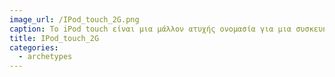 ```yaml
---
image_url: /IPod_touch_2G.png
caption: Το iPod touch είναι μια μάλλον ατυχής ονομασία για μια συσκευή που πλησιάζει ένα πλήρες iPhone αφού διαθέτει πολυαπτική διεπαφή, ασύρματη σύνδεση στο δίκτυο και δυνατότητα λήψης (download) νέων εφαρμογών. Του λείπει μόνο η δυνατότητα τηλεφωνικών κλήσεων.
title: IPod_touch_2G
categories:
  - archetypes
---
```

